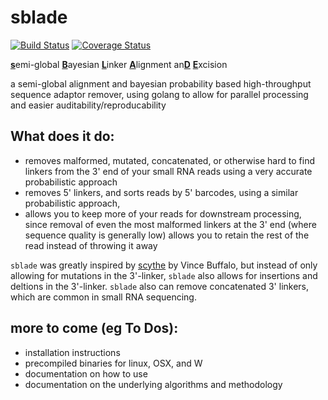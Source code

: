 # sblade
[![Build Status](https://travis-ci.org/crmackay/sblade.svg)](https://travis-ci.org/crmackay/sblade) [![Coverage Status](https://coveralls.io/repos/crmackay/sblade/badge.svg?branch=master&service=github)](https://coveralls.io/github/crmackay/sblade?branch=master)

<u>**s**</u>emi-global <u>**B**</u>ayesian <u>**L**</u>inker <u>**A**</u>lignment an<u>**D**</u> <u>**E**</u>xcision

a semi-global alignment and bayesian probability based high-throughput sequence adaptor remover, using golang to allow for parallel processing and easier auditability/reproducability

## What does it do:

- removes malformed, mutated, concatenated, or otherwise hard to find linkers from the 3' end of your small RNA reads using a very accurate probabilistic approach
- removes 5' linkers, and sorts reads by 5' barcodes, using a similar probabilistic approach, 
- allows you to keep more of your reads for downstream processing, since removal of even the most malformed linkers at the 3' end (where sequence quality is generally low) allows you to retain the rest of the read instead of throwing it away


`sblade` was greatly inspired by [scythe](https://github.com/vsbuffalo/scythe) by Vince Buffalo, but instead of only allowing for mutations in the 3'-linker, `sblade` also allows for insertions and deltions in the 3'-linker. `sblade` also can remove concatenated 3' linkers, which are common in small RNA sequencing. 





## more to come (eg To Dos): 
- installation instructions
- precompiled binaries for linux, OSX, and W
- documentation on how to use
- documentation on the underlying algorithms and methodology
